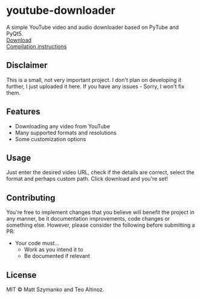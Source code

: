 # youtube-downloader
A simple YouTube video and audio downloader based on PyTube and PyQt5.
<br>[Download](https://github.com/mattszymanko/youtube-downloader/releases/)
<br>[Compilation instructions](https://github.com/mattszymanko/youtube-downloader/blob/main/COMPILATION.md)

## Disclaimer

This is a small, not very important project. I don't plan on developing it further, I just uploaded it here.
If you have any issues - Sorry, I won't fix them.

## Features

- Downloading any video from YouTube
- Many supported formats and resolutions
- Some customization options

## Usage

Just enter the desired video URL, check if the details are correct, select the format and perhaps custom path. Click download and you're set!

## Contributing

You're free to implement changes that you believe will benefit the project in any manner, be it documentation improvements, code changes or something else. However, please consider the following before submitting a PR:

- Your code must...
  - Work as you intend it to
  - Be documented if relevant

## License

MIT © Matt Szymanko and Teo Altinoz. 
